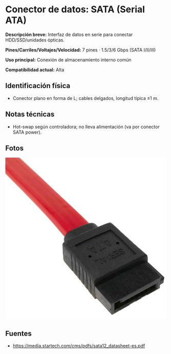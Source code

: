 
# Conector de datos: SATA (Serial ATA)

**Descripción breve:** Interfaz de datos en serie para conectar HDD/SSD/unidades ópticas.  

**Pines/Carriles/Voltajes/Velocidad:** 7 pines · 1.5/3/6 Gbps (SATA I/II/III) 

**Uso principal:** Conexión de almacenamiento interno común  

**Compatibilidad actual:** Alta

## Identificación física
- Conector plano en forma de L; cables delgados, longitud típica ≤1 m.

## Notas técnicas
- Hot-swap según controladora; no lleva alimentación (va por conector SATA power).

## Fotos
![Cable SATA](../../../assets/img/11-conectores_datos/SATA_datos_11.jpg "Cable SATA")

## Fuentes
- https://media.startech.com/cms/pdfs/sata12_datasheet-es.pdf
